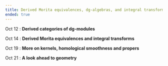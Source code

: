 ```yaml
---
title: Derived Morita equivalences, dg-algebras, and integral transforms
ended: true 
---
```


Oct 12
: **Derived categories of dg-modules**

Oct 14
: **Derived Morita equivalences and integral transforms**

Oct 19 
: **More on kernels, homological smoothness and propers**

Oct 21
: **A look ahead to geometry** 